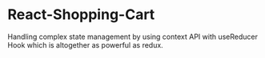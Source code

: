 # React-Shopping-Cart
Handling complex state management by using context API with useReducer Hook which is altogether as powerful as redux.
